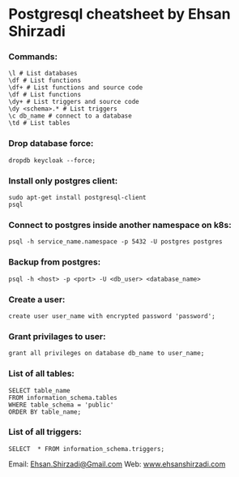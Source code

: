 # Postgresql cheatsheet by Ehsan Shirzadi
### Commands:
```
\l # List databases
\df # List functions
\df+ # List functions and source code
\df # List functions
\dy+ # List triggers and source code
\dy <schema>.* # List triggers
\c db_name # connect to a database
\td # List tables
```
### Drop database force:
```
dropdb keycloak --force;
```

### Install only postgres client:
```
sudo apt-get install postgresql-client
psql
```
### Connect to postgres inside another namespace on k8s:
```
psql -h service_name.namespace -p 5432 -U postgres postgres
```
### Backup from postgres:
```
psql -h <host> -p <port> -U <db_user> <database_name>
```
### Create a user:
```
create user user_name with encrypted password 'password';
```
### Grant privilages to user:
```
grant all privileges on database db_name to user_name;
```
### List of all tables:
```
SELECT table_name
FROM information_schema.tables
WHERE table_schema = 'public'
ORDER BY table_name;
```
### List of all triggers:
```
SELECT  * FROM information_schema.triggers;
```

Email: Ehsan.Shirzadi@Gmail.com
Web: www.ehsanshirzadi.com
